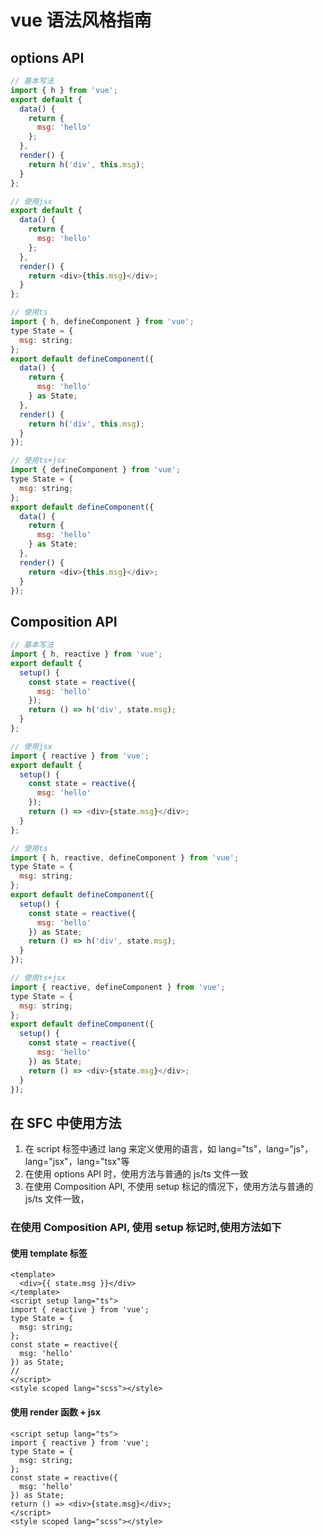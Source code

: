 # vue 语法风格指南

## options API

```js
// 基本写法
import { h } from 'vue';
export default {
  data() {
    return {
      msg: 'hello'
    };
  },
  render() {
    return h('div', this.msg);
  }
};

// 使用jsx
export default {
  data() {
    return {
      msg: 'hello'
    };
  },
  render() {
    return <div>{this.msg}</div>;
  }
};

// 使用ts
import { h, defineComponent } from 'vue';
type State = {
  msg: string;
};
export default defineComponent({
  data() {
    return {
      msg: 'hello'
    } as State;
  },
  render() {
    return h('div', this.msg);
  }
});

// 使用ts+jsx
import { defineComponent } from 'vue';
type State = {
  msg: string;
};
export default defineComponent({
  data() {
    return {
      msg: 'hello'
    } as State;
  },
  render() {
    return <div>{this.msg}</div>;
  }
});

```

## Composition API

```js
// 基本写法
import { h, reactive } from 'vue';
export default {
  setup() {
    const state = reactive({
      msg: 'hello'
    });
    return () => h('div', state.msg);
  }
};

// 使用jsx
import { reactive } from 'vue';
export default {
  setup() {
    const state = reactive({
      msg: 'hello'
    });
    return () => <div>{state.msg}</div>;
  }
};

// 使用ts
import { h, reactive, defineComponent } from 'vue';
type State = {
  msg: string;
};
export default defineComponent({
  setup() {
    const state = reactive({
      msg: 'hello'
    }) as State;
    return () => h('div', state.msg);
  }
});

// 使用ts+jsx
import { reactive, defineComponent } from 'vue';
type State = {
  msg: string;
};
export default defineComponent({
  setup() {
    const state = reactive({
      msg: 'hello'
    }) as State;
    return () => <div>{state.msg}</div>;
  }
});
```

## 在 SFC 中使用方法

1. 在 script 标签中通过 lang 来定义使用的语言，如 lang="ts"，lang="js"，lang="jsx"，lang="tsx"等
2. 在使用 options API 时，使用方法与普通的 js/ts 文件一致
3. 在使用 Composition API, 不使用 setup 标记的情况下，使用方法与普通的 js/ts 文件一致，

### 在使用 Composition API, 使用 setup 标记时,使用方法如下

#### 使用 template 标签

```vue
<template>
  <div>{{ state.msg }}</div>
</template>
<script setup lang="ts">
import { reactive } from 'vue';
type State = {
  msg: string;
};
const state = reactive({
  msg: 'hello'
}) as State;
//
</script>
<style scoped lang="scss"></style>
```

#### 使用 render 函数 + jsx

```vue
<script setup lang="ts">
import { reactive } from 'vue';
type State = {
  msg: string;
};
const state = reactive({
  msg: 'hello'
}) as State;
return () => <div>{state.msg}</div>;
</script>
<style scoped lang="scss"></style>
```
